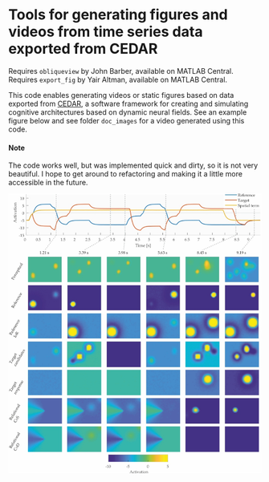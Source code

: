 # Tools for generating figures and videos from time series data exported from CEDAR

Requires `obliqueview` by John Barber, available on MATLAB Central.
Requires `export_fig` by Yair Altman, available on MATLAB Central.

This code enables generating videos or static figures based on data exported from
[CEDAR](cedar.ini.rub.de), a software framework for creating and simulating 
cognitive architectures based on dynamic neural fields. See an example figure below and 
see folder `doc_images` for a video generated using this code.

#### Note

The code works well, but was implemented quick and dirty, so it is not very beautiful.
I hope to get around to refactoring and making it a little more accessible in the future.





![example figure](doc_images/example_fig.jpg)











